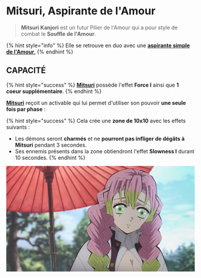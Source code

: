# Mitsuri, Aspirante de l'Amour



> **Mitsuri Kanjori** est un futur Pilier de l'Amour qui a pour style de combat le **Souffle de l'Amour**.

{% hint style="info" %}
Elle se retrouve en duo avec une [**aspirante simple de l'Amour**.](broken-reference)
{% endhint %}

## CAPACITÉ

{% hint style="success" %}
[**Mitsuri**](broken-reference) possède l'effet **Force I** ainsi que **1 coeur supplémentaire**.
{% endhint %}

[**Mitsuri**](broken-reference) reçoit un activable qui lui permet d'utiliser son pouvoir **une seule fois par phase** :

{% hint style="success" %}
Cela crée une **zone de 10x10** avec les effets suivants :

* Les démons seront **charmés** et ne **pourront pas infliger de dégâts à Mitsuri** pendant 3 secondes.
* Ses ennemis présents dans la zone obtiendront l'effet **Slowness I** durant 10 secondes.
{% endhint %}

![](<../../../../.gitbook/assets/image (3).png>)
